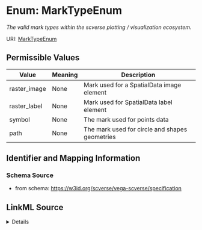 # Enum: MarkTypeEnum 




_The valid mark types within the scverse plotting / visualization ecosystem._



URI: [MarkTypeEnum](MarkTypeEnum.md)

## Permissible Values

| Value | Meaning | Description |
| --- | --- | --- |
| raster_image | None | Mark used for a SpatialData image element |
| raster_label | None | Mark used for SpatialData label element |
| symbol | None | The mark used for points data |
| path | None | The mark used for circle and shapes geometries |









## Identifier and Mapping Information







### Schema Source


* from schema: https://w3id.org/scverse/vega-scverse/specification






## LinkML Source

<details>
```yaml
name: MarkTypeEnum
description: The valid mark types within the scverse plotting / visualization ecosystem.
from_schema: https://w3id.org/scverse/vega-scverse/specification
rank: 1000
permissible_values:
  raster_image:
    text: raster_image
    description: Mark used for a SpatialData image element.
  raster_label:
    text: raster_label
    description: Mark used for SpatialData label element.
  symbol:
    text: symbol
    description: The mark used for points data.
  path:
    text: path
    description: The mark used for circle and shapes geometries.

```
</details>
